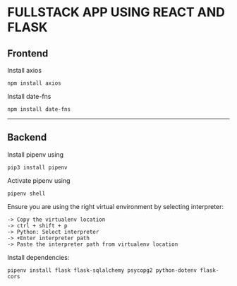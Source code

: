 # FULLSTACK APP USING REACT AND FLASK 

## Frontend
Install axios 
````
npm install axios 
```` 
Install date-fns
````
npm install date-fns
````





---
## Backend
Install pipenv using 
````
pip3 install pipenv 
````
Activate pipenv using 
````
pipenv shell 
```` 
Ensure you are using the right virtual environment by selecting interpreter: 
``` 
-> Copy the virtualenv location 
-> ctrl + shift + p 
-> Python: Select interpreter 
-> +Enter interpreter path
-> Paste the interpreter path from virtualenv location 
``` 
Install dependencies: 
```
pipenv install flask flask-sqlalchemy psycopg2 python-dotenv flask-cors 
``` 
